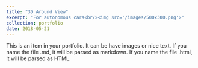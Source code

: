 ```yaml
---
title: "3D Around View"
excerpt: "For autonomous cars<br/><img src='/images/500x300.png'>"
collection: portfolio
date: 2018-05-21
---
```


This is an item in your portfolio. It can be have images or nice text. If you name the file .md, it will be parsed as markdown. If you name the file .html, it will be parsed as HTML. 
